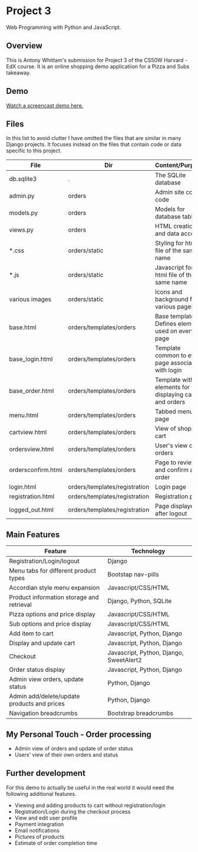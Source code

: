 # Project 3

Web Programming with Python and JavaScript.

## Overview
This is Antony Whittam's submission for Project 3 of the CS50W Harvard - EdX course. It is an online shopping demo applicatiion for a Pizza and Subs takeaway.

## Demo
[Watch a screencast demo here.](https://youtu.be/hG94QJA3Ky8)

## Files
In this list to avoid clutter I have omitted the files that are similar in many Django projects. 
It focuses instead on the files that contain code or data specific to this project.

| File               | Dir               | Content/Purpose             |
| -----------------  | ----------------- | --------------------------- |
| db.sqlite3         | .                             | The SQLite database
| admin.py           | orders                        | Admin site config code
| models.py          | orders                        | Models for database tables
| views.py           | orders                        | HTML creation and data access
| *.css              | orders/static                 | Styling for html file of the same name
| *.js               | orders/static                 | Javascript for html file of the same name
| various images     | orders/static                 | Icons and background for various pages 
| base.html          | orders/templates/orders       | Base template. Defines elements used on every page
| base_login.html    | orders/templates/orders       | Template common to every page associated with login
| base_order.html    | orders/templates/orders       | Template with elements for displaying cart and orders
| menu.html          | orders/templates/orders       | Tabbed menu page
| cartview.html      | orders/templates/orders       | View of shopping cart
| ordersview.html    | orders/templates/orders       | User's view of orders
| ordersconfirm.html | orders/templates/orders       | Page to review and confirm an order
| login.html         | orders/templates/registration | Login page
| registration.html  | orders/templates/registration | Registration page
| logged_out.html    | orders/templates/registration | Page displayed after logout

## Main Features
| Feature                                     | Technology                  |
| -----------------------------------------   | --------------------------- |
| Registration/Login/logout                   | Django
| Menu tabs for different product types       | Bootstap nav-pills
| Accordian style menu expansion              | Javascript/CSS/HTML
| Product information storage and retrieval   | Django, Python, SQLite
| Pizza options and price display             | Javascript/CSS/HTML
| Sub options and price display               | Javascript/CSS/HTML
| Add item to cart                            | Javascript, Python, Django
| Display and update cart                     | Javascript, Python, Django
| Checkout                                    | Javascript, Python, Django, SweetAlert2
| Order status display                        | Javascript, Python, Django
| Admin view orders, update status            | Python, Django
| Admin add/delete/update products and prices | Python, Django
| Navigation breadcrumbs                      | Bootstrap breadcrumbs

## My Personal Touch - Order processing
* Admin view of orders and update of order status 
* Users' view of their own orders and status

## Further development
For this demo to actually be useful in the real world it would need the following additional features.

* Viewing and adding products to cart without registration/login
* Registration/Login during the checkout process
* View and edit user profile
* Payment integration
* Email notifications
* Pictures of products
* Estimate of order completion time

